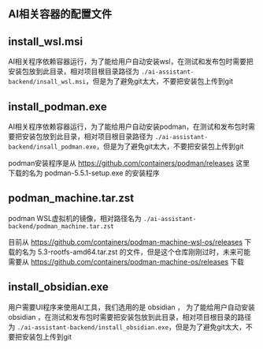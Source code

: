 ## AI相关容器的配置文件

## install_wsl.msi
AI相关程序依赖容器运行，为了能给用户自动安装wsl，在测试和发布包时需要把安装包放到此目录，相对项目根目录路径为 ```./ai-assistant-backend/insall_wsl.msi```，但是为了避免git太大，不要把安装包上传到git

## install_podman.exe
AI相关程序依赖容器运行，为了能给用户自动安装podman，在测试和发布包时需要把安装包放到此目录，相对项目根目录路径为 ```./ai-assistant-backend/insall_podman.exe```，但是为了避免git太大，不要把安装包上传到git

podman安装程序是从 https://github.com/containers/podman/releases 这里下载的名为 podman-5.5.1-setup.exe 的安装程序

## podman_machine.tar.zst
podman WSL虚拟机的镜像，相对路径名为 ```./ai-assistant-backend/podman_machine.tar.zst```

目前从 https://github.com/containers/podman-machine-wsl-os/releases 下载的名为 5.3-rootfs-amd64.tar.zst
 的文件，但是这个仓库刚刚过时，未来可能需要从 https://github.com/containers/podman-machine-os/releases 下载

## install_obsidian.exe
用户需要UI程序来使用AI工具，我们选用的是 obsidian ， 为了能给用户自动安装 obsidian ，在测试和发布包时需要把安装包放到此目录，相对项目根目录的路径为 ```./ai-assistant-backend/install_obsidian.exe```，但是为了避免git太大，不要把安装包上传到git
